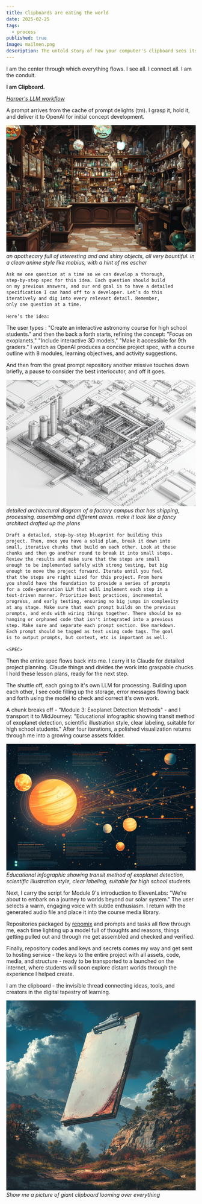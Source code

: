 ```yaml
---
title: Clipboards are eating the world
date: 2025-02-25
tags:
  - process
published: true
image: mailmen.png
description: The untold story of how your computer's clipboard sees itself as the essential bridge between humans and AI tools in the creative process. Through its eyes, we witness the journey of how digital projects come together through countless transfers between different AI services.
---
```


I am the center through which everything flows. I see all.  I connect all. I am the conduit.

 **I am Clipboard.**

*[Harper's LLM workflow](https://harper.blog/2025/02/16/my-llm-codegen-workflow-atm/)*

A prompt arrives from the cache of prompt delights (tm).  I grasp it, hold it, and deliver it to OpenAI for initial concept development.

![](../assets/apothecary_full_of_interesting.png)*an apothecary full of interesting and and shiny objects, all very bountiful. in a clean anime style like mobius, with a hint of ms escher*

```
Ask me one question at a time so we can develop a thorough, 
step-by-step spec for this idea. Each question should build 
on my previous answers, and our end goal is to have a detailed
specification I can hand off to a developer. Let’s do this 
iteratively and dig into every relevant detail. Remember, 
only one question at a time. 

Here’s the idea:
```

The user types : "Create an interactive astronomy course for high school students." and then the back a forth starts, refining the concept: "Focus on exoplanets," "Include interactive 3D models," "Make it accessible for 9th graders." I watch as OpenAI produces a concise project spec, with a course outline with 8 modules, learning objectives, and activity suggestions.

And then from the great prompt repository another missive touches down briefly, a pause to consider the best interlocutor, and off it goes.

![](../assets/factory_plan.png)
*detailed architectural diagram of a factory campus that has shipping, processing, assembing and different areas. make it look like a fancy architect drafted up the plans*

```
Draft a detailed, step-by-step blueprint for building this 
project. Then, once you have a solid plan, break it down into
small, iterative chunks that build on each other. Look at these
chunks and then go another round to break it into small steps.
Review the results and make sure that the steps are small 
enough to be implemented safely with strong testing, but big 
enough to move the project forward. Iterate until you feel 
that the steps are right sized for this project. From here 
you should have the foundation to provide a series of prompts 
for a code-generation LLM that will implement each step in a 
test-driven manner. Prioritize best practices, incremental 
progress, and early testing, ensuring no big jumps in complexity 
at any stage. Make sure that each prompt builds on the previous
prompts, and ends with wiring things together. There should be no
hanging or orphaned code that isn't integrated into a previous 
step. Make sure and separate each prompt section. Use markdown. 
Each prompt should be tagged as text using code tags. The goal 
is to output prompts, but context, etc is important as well. 

<SPEC>
```

Then the entire spec flows back into me. I carry it to Claude for detailed project planning. Claude things and divides the work into graspable chucks. I hold these lesson plans, ready for the next step.

The shuttle off, each going to it's own LLM for processing.  Building upon each other, I see code filling up the storage, error messages flowing back and forth using the model to check and correct it's own work.

A chunk breaks off - "Module 3: Exoplanet Detection Methods" - and I transport it to MidJourney: "Educational infographic showing transit method of exoplanet detection, scientific illustration style, clear labeling, suitable for high school students." After four iterations, a polished visualization returns through me into a growing course assets folder.

![](../assets/space_infographic.png)
*Educational infographic showing transit method of exoplanet detection, scientific illustration style, clear labeling, suitable for high school students.*

Next, I carry the script for Module 9's introduction to ElevenLabs: "We're about to embark on a journey to worlds beyond our solar system." The user selects a warm, engaging voice with subtle enthusiasm. I return with the generated audio file and place it into the course media library.

Repositories packaged by [repomix](https://repomix.com/) and prompts and tasks all flow through me, each time lighting up a model full of thoughts and reasons, things getting pulled out and through me get assembled and checked and verified.

Finally, repository codes and keys and secrets comes my way and get sent to hosting service - the keys to the entire project with all assets, code, media, and structure - ready to be transported to a launched on the internet, where students will soon explore distant worlds through the experience I helped create.

I am the clipboard - the invisible thread connecting ideas, tools, and creators in the digital tapestry of learning.

![](../assets/giant_clipboard.png)
*Show me a picture of giant clipboard looming over everything*